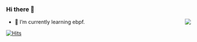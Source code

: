 ### Hi there 👋

<img align="right" src="https://github-readme-stats.vercel.app/api?username=beyoung&show_icons=true&icon_color=0366d6&text_color=24292e&bg_color=ffffff&hide_title=true" />

- 🌱 I’m currently learning ebpf. 

[![Hits](https://hits.seeyoufarm.com/api/count/incr/badge.svg?url=https%3A%2F%2Fgithub.com%2Fbeyoung&count_bg=%2379C83D&title_bg=%23555555&icon=&icon_color=%23E7E7E7&title=hits&edge_flat=false)](https://hits.seeyoufarm.com)
